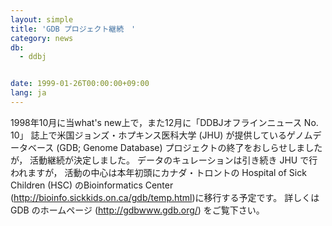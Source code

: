 ```yaml
---
layout: simple
title: 'GDB プロジェクト継続　'
category: news
db:
  - ddbj


date: 1999-01-26T00:00:00+09:00
lang: ja
---
```


1998年10月に当what's new上で，また12月に「DDBJオフラインニュース No. 10」 誌上で米国ジョンズ・ホプキンス医科大学 (JHU) が提供しているゲノムデータベース (GDB; Genome Database) プロジェクトの終了をおしらせしましたが， 活動継続が決定しました。 データのキュレーションは引き続き JHU で行われますが， 活動の中心は本年初頭にカナダ・トロントの Hospital of Sick Children (HSC) のBioinformatics Center (http://bioinfo.sickkids.on.ca/gdb/temp.html)に移行する予定です。 詳しくは GDB のホームページ (http://gdbwww.gdb.org/) をご覧下さい。
